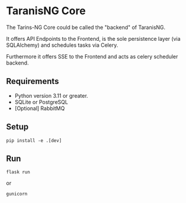 # TaranisNG Core

The Tarins-NG Core could be called the "backend" of TaranisNG.

It offers API Endpoints to the Frontend, is the sole persistence layer (via SQLAlchemy) and schedules tasks via Celery.

Furthermore it offers SSE to the Frontend and acts as celery scheduler backend.


## Requirements

* Python version 3.11 or greater.
* SQLite or PostgreSQL
* [Optional] RabbitMQ


## Setup

`pip install -e .[dev]`

## Run

`flask run`

or

`gunicorn`
